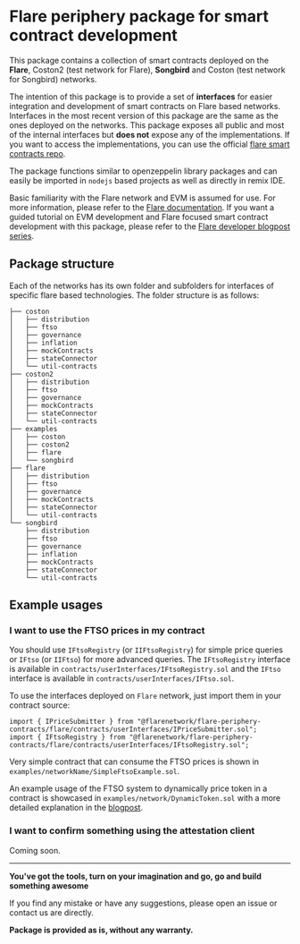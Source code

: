 # Flare periphery package for smart contract development

This package contains a collection of smart contracts deployed on the **Flare**, Coston2 (test network for Flare), **Songbird** and Coston (test network for Songbird) networks.

The intention of this package is to provide a set of **interfaces** for easier integration and development of smart contracts on Flare based networks.
Interfaces in the most recent version of this package are the same as the ones deployed on the networks. This package exposes all public and most of the internal interfaces but **does not** expose any of the implementations. If you want to access the implementations, you can use the official [flare smart contracts repo](https://gitlab.com/flarenetwork/flare-smart-contracts).

The package functions similar to openzeppelin library packages and can easily be imported in `nodejs` based projects as well as directly in remix IDE.

Basic familiarity with the Flare network and EVM is assumed for use. For more information, please refer to the [Flare documentation](https://docs.flare.network/). If you want a guided tutorial on EVM development and Flare focused smart contract development with this package, please refer to the [Flare developer blogpost series](https://medium.com/@j0-0sko/setting-up-the-environment-3c9f20dcac7c).

## Package structure

Each of the networks has its own folder and subfolders for interfaces of specific flare based technologies. The folder structure is as follows:

```
├── coston
│   ├── distribution
│   ├── ftso
│   ├── governance
│   ├── inflation
│   ├── mockContracts
│   ├── stateConnector
│   └── util-contracts
├── coston2
│   ├── distribution
│   ├── ftso
│   ├── governance
│   ├── mockContracts
│   ├── stateConnector
│   └── util-contracts
├── examples
│   ├── coston
│   ├── coston2
│   ├── flare
│   └── songbird
├── flare
│   ├── distribution
│   ├── ftso
│   ├── governance
│   ├── mockContracts
│   ├── stateConnector
│   └── util-contracts
└── songbird
    ├── distribution
    ├── ftso
    ├── governance
    ├── inflation
    ├── mockContracts
    ├── stateConnector
    └── util-contracts
```

## Example usages

### I want to use the FTSO prices in my contract

You should use `IFtsoRegistry` (or `IIFtsoRegistry`) for simple price queries or
`IFtso` (or `IIFtso`) for more advanced queries.
The `IFtsoRegistry` interface is available in
`contracts/userInterfaces/IFtsoRegistry.sol` and the
`IFtso` interface is available in `contracts/userInterfaces/IFtso.sol`.

To use the interfaces deployed on `Flare` network, just import them in your contract source:

```solidity
import { IPriceSubmitter } from "@flarenetwork/flare-periphery-contracts/flare/contracts/userInterfaces/IPriceSubmitter.sol";
import { IFtsoRegistry } from "@flarenetwork/flare-periphery-contracts/flare/contracts/userInterfaces/IFtsoRegistry.sol";
```

Very simple contract that can consume the FTSO prices is shown in `examples/networkName/SimpleFtsoExample.sol`.

An example usage of the FTSO system to dynamically price token in a contract is showcased in
`examples/network/DynamicToken.sol` with a more detailed explanation in the [blogpost](https://medium.com/@j0-0sko/taking-it-up-to-11-74dd91c39c2b).


### I want to confirm something using the attestation client

Coming soon.

------

**You've got the tools, turn on your imagination and go, go and build something awesome**

If you find any mistake or have any suggestions, please open an issue or contact us are directly.

**Package is provided as is, without any warranty.**
